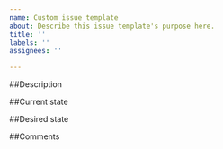 ```yaml
---
name: Custom issue template
about: Describe this issue template's purpose here.
title: ''
labels: ''
assignees: ''

---
```


##Description


##Current state


##Desired state


##Comments
